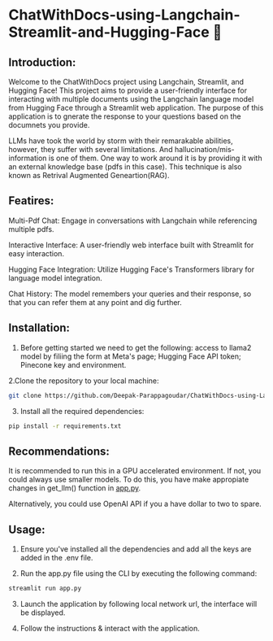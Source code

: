# ChatWithDocs-using-Langchain-Streamlit-and-Hugging-Face 🦜️

## Introduction:

Welcome to the ChatWithDocs project using Langchain, Streamlit, and Hugging Face! This project aims to provide a user-friendly interface for interacting with multiple documents using the Langchain language model from Hugging Face through a Streamlit web application. The purpose of this application is to gnerate the response to your questions based on the documnets you provide.

LLMs have took the world by storm with their remarakable abilities, however, they suffer with several limitations. And hallucination/mis-information is one of them. One way to work around it is by providing it with an external knowledge base (pdfs in this case). This technique is also known as Retrival Augmented Geneartion(RAG).


## Featires:

Multi-Pdf Chat: Engage in conversations with Langchain while referencing multiple pdfs.

Interactive Interface: A user-friendly web interface built with Streamlit for easy interaction.

Hugging Face Integration: Utilize Hugging Face's Transformers library for language model integration. 

Chat History: The model remembers your queries and their response, so that you can refer them at any point and dig further. 


## Installation:

1. Before getting started we need to get the following:  access to llama2 model by filiing the form at Meta's page; Hugging Face API token; Pinecone key and environment.

2.Clone the repository to your local machine:

```bash
git clone https://github.com/Deepak-Parappagoudar/ChatWithDocs-using-Langchain-Streamlit-and-Hugging-Face
```

3. Install all the required dependencies:

```bash
pip install -r requirements.txt
```


## Recommendations:

It is recommended to run this in a GPU accelerated environment. If not, you could always use smaller models. To do this, you have make appropiate changes in get_llm() function in [app.py](app.py).

Alternatively, you could use OpenAI API if you a have dollar to two to spare. 

 
## Usage:

1. Ensure you've installed all the dependencies and add all the keys are added in the .env file.

2. Run the app.py file using the CLI by executing the following command:

```bash
streamlit run app.py
```

3. Launch the application by following local network url, the interface will be displayed.

4. Follow the instructions & interact with the application.






